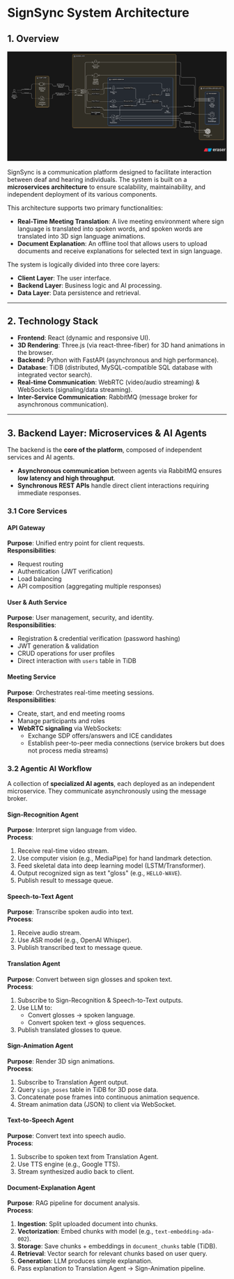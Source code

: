 # SignSync System Architecture

## 1. Overview
![SignSync Architecture Diagram](../assets/architecture.svg)

SignSync is a communication platform designed to facilitate interaction between deaf and hearing individuals. The system is built on a **microservices architecture** to ensure scalability, maintainability, and independent deployment of its various components.

This architecture supports two primary functionalities:

- **Real-Time Meeting Translation**: A live meeting environment where sign language is translated into spoken words, and spoken words are translated into 3D sign language animations.
- **Document Explanation**: An offline tool that allows users to upload documents and receive explanations for selected text in sign language.

The system is logically divided into three core layers:
- **Client Layer**: The user interface.
- **Backend Layer**: Business logic and AI processing.
- **Data Layer**: Data persistence and retrieval.

---

## 2. Technology Stack
- **Frontend**: React (dynamic and responsive UI).
- **3D Rendering**: Three.js (via react-three-fiber) for 3D hand animations in the browser.
- **Backend**: Python with FastAPI (asynchronous and high performance).
- **Database**: TiDB (distributed, MySQL-compatible SQL database with integrated vector search).
- **Real-time Communication**: WebRTC (video/audio streaming) & WebSockets (signaling/data streaming).
- **Inter-Service Communication**: RabbitMQ (message broker for asynchronous communication).

---

## 3. Backend Layer: Microservices & AI Agents
The backend is the **core of the platform**, composed of independent services and AI agents.

- **Asynchronous communication** between agents via RabbitMQ ensures **low latency and high throughput**.
- **Synchronous REST APIs** handle direct client interactions requiring immediate responses.

### 3.1 Core Services

#### API Gateway
**Purpose**: Unified entry point for client requests.  
**Responsibilities**:
- Request routing
- Authentication (JWT verification)
- Load balancing
- API composition (aggregating multiple responses)

#### User & Auth Service
**Purpose**: User management, security, and identity.  
**Responsibilities**:
- Registration & credential verification (password hashing)
- JWT generation & validation
- CRUD operations for user profiles
- Direct interaction with `users` table in TiDB

#### Meeting Service
**Purpose**: Orchestrates real-time meeting sessions.  
**Responsibilities**:
- Create, start, and end meeting rooms
- Manage participants and roles
- **WebRTC signaling** via WebSockets:
  - Exchange SDP offers/answers and ICE candidates
  - Establish peer-to-peer media connections (service brokers but does not process media streams)

### 3.2 Agentic AI Workflow
A collection of **specialized AI agents**, each deployed as an independent microservice. They communicate asynchronously using the message broker.

#### Sign-Recognition Agent
**Purpose**: Interpret sign language from video.  
**Process**:
1. Receive real-time video stream.
2. Use computer vision (e.g., MediaPipe) for hand landmark detection.
3. Feed skeletal data into deep learning model (LSTM/Transformer).
4. Output recognized sign as text "gloss" (e.g., `HELLO-WAVE`).
5. Publish result to message queue.

#### Speech-to-Text Agent
**Purpose**: Transcribe spoken audio into text.  
**Process**:
1. Receive audio stream.
2. Use ASR model (e.g., OpenAI Whisper).
3. Publish transcribed text to message queue.

#### Translation Agent
**Purpose**: Convert between sign glosses and spoken text.  
**Process**:
1. Subscribe to Sign-Recognition & Speech-to-Text outputs.
2. Use LLM to:
   - Convert glosses → spoken language.
   - Convert spoken text → gloss sequences.
3. Publish translated glosses to queue.

#### Sign-Animation Agent
**Purpose**: Render 3D sign animations.  
**Process**:
1. Subscribe to Translation Agent output.
2. Query `sign_poses` table in TiDB for 3D pose data.
3. Concatenate pose frames into continuous animation sequence.
4. Stream animation data (JSON) to client via WebSocket.

#### Text-to-Speech Agent
**Purpose**: Convert text into speech audio.  
**Process**:
1. Subscribe to spoken text from Translation Agent.
2. Use TTS engine (e.g., Google TTS).
3. Stream synthesized audio back to client.

#### Document-Explanation Agent
**Purpose**: RAG pipeline for document analysis.  
**Process**:
1. **Ingestion**: Split uploaded document into chunks.
2. **Vectorization**: Embed chunks with model (e.g., `text-embedding-ada-002`).
3. **Storage**: Save chunks + embeddings in `document_chunks` table (TiDB).
4. **Retrieval**: Vector search for relevant chunks based on user query.
5. **Generation**: LLM produces simple explanation.
6. Pass explanation to Translation Agent → Sign-Animation pipeline.
